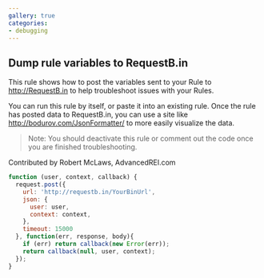 ```yaml
---
gallery: true
categories:
- debugging
---
```

## Dump rule variables to RequestB.in

This rule shows how to post the variables sent to your Rule to http://RequestB.in to help troubleshoot issues with your Rules.

You can run this rule by itself, or paste it into an existing rule. Once the rule has posted data to RequestB.in, you can use a site like http://bodurov.com/JsonFormatter/ to more easily visualize the data.

> Note: You should deactivate this rule or comment out the code once you are finished troubleshooting.

Contributed by Robert McLaws, AdvancedREI.com

```js
function (user, context, callback) {
  request.post({
    url: 'http://requestb.in/YourBinUrl',
    json: {
      user: user,
      context: context,
    },
    timeout: 15000
  }, function(err, response, body){
    if (err) return callback(new Error(err));
    return callback(null, user, context);
  });
}
```
